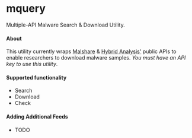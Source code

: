 # mquery
Multiple-API Malware Search &amp; Download Utility.

#### About
This utility currently wraps [Malshare]() & [Hybrid Analysis']() public APIs to 
enable researchers to download malware samples. *You must have an API key to use
this utility*. 

#### Supported functionality
* Search
* Download
* Check

#### Adding Additional Feeds
* TODO
